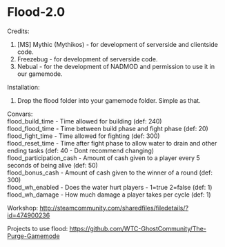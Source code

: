 # Flood-2.0

Credits:  
1) [MS] Mythic (Mythikos) - for development of serverside and clientside code.  
2) Freezebug - for development of serverside code.   
3) Nebual - for the development of NADMOD and permission to use it in our gamemode.  


Installation:  
1) Drop the flood folder into your gamemode folder. Simple as that.


Convars:  
flood_build_time - Time allowed for building (def: 240)  
flood_flood_time - Time between build phase and fight phase (def: 20)  
flood_fight_time - Time allowed for fighting (def: 300)  
flood_reset_time - Time after fight phase to allow water to drain and other ending tasks (def: 40 - Dont recommend changing)  
flood_participation_cash - Amount of cash given to a player every 5 seconds of being alive (def: 50)  
flood_bonus_cash - Amount of cash given to the winner of a round (def: 300)  
flood_wh_enabled - Does the water hurt players - 1=true 2=false (def: 1)  
flood_wh_damage - How much damage a player takes per cycle (def: 1)  


Workshop: http://steamcommunity.com/sharedfiles/filedetails/?id=474900236  


Projects to use flood:
  https://github.com/WTC-GhostCommunity/The-Purge-Gamemode
